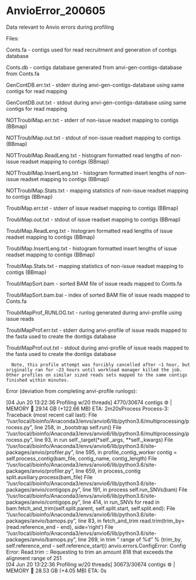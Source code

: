 # AnvioError_200605
Data relevant to Anvio errors during profiling


Files:

Conts.fa - contigs used for read recruitment and generation of contigs database

Conts.db - contigs database generated from anvi-gen-contigs-database from Conts.fa

GenContDB.err.txt - stderr during anvi-gen-contigs-database using same contigs for read mapping

GenContDB.out.txt - stdout during anvi-gen-contigs-database using same contigs for read mapping

NOTTroublMap.err.txt - stderr of non-issue readset mapping to contigs (BBmap)

NOTTroublMap.out.txt - stdout of non-issue readset mapping to contigs (BBmap)

NOTTroublMap.ReadLeng.txt - histogram formatted read lengths of non-issue readset mapping to contigs (BBmap)

NOTTroublMap.InsertLeng.txt - histogram formatted insert lengths of non-issue readset mapping to contigs (BBmap)

NOTTroublMap.Stats.txt - mapping statistics of non-issue readset mapping to contigs (BBmap)

TroublMap.err.txt - stderr of issue readset mapping to contigs (BBmap)

TroublMap.out.txt - stdout of issue readset mapping to contigs (BBmap)

TroublMap.ReadLeng.txt - histogram formatted read lengths of issue readset mapping to contigs (BBmap)

TroublMap.InsertLeng.txt - histogram formatted insert lengths of issue readset mapping to contigs (BBmap)

TroublMap.Stats.txt - mapping statistics of non-issue readset mapping to contigs (BBmap)

TroublMapSort.bam - sorted BAM file of issue reads mapped to Conts.fa

TroublMapSort.bam.bai - index of sorted BAM file of issue reads mapped to Conts.fa

TroublMapProf_RUNLOG.txt - runlog generated during anvi-profile using issue reads

TroublMapProf.err.txt - stderr during anvi-profile of issue reads mapped to the fasta used to create the dontigs database

TroublMapProf.out.txt - stdout during anvi-profile of issue reads mapped to the fasta used to create the dontigs database

      Note, this profile attempt was forcibly cancelled after ~1 hour, but originally ran for ~23 hours until workload manager killed the job. Other profiles on similar sized reads sets mapped to the same contigs finished within minutes.


Error (deviation from completing anvi-profile runlogs):

[04 Jun 20 13:22:36 Profiling w/20 threads] 4770/30674 contigs :gear: | MEMORY :brain: 29.14 GB (+122.66 MB)     ETA: 2m20sProcess Process-3:
Traceback (most recent call last):
 File “/usr/local/bioinfo/Anaconda3/envs/anvio6/lib/python3.6/multiprocessing/process.py”, line 258, in _bootstrap
  self.run()
 File “/usr/local/bioinfo/Anaconda3/envs/anvio6/lib/python3.6/multiprocessing/process.py”, line 93, in run
  self._target(*self._args, **self._kwargs)
 File “/usr/local/bioinfo/Anaconda3/envs/anvio6/lib/python3.6/site-packages/anvio/profiler.py”, line 595, in profile_contig_worker
  contig = self.process_contig(bam_file, contig_name, contig_length)
 File “/usr/local/bioinfo/Anaconda3/envs/anvio6/lib/python3.6/site-packages/anvio/profiler.py”, line 659, in process_contig
  split.auxiliary.process(bam_file)
 File “/usr/local/bioinfo/Anaconda3/envs/anvio6/lib/python3.6/site-packages/anvio/contigops.py”, line 191, in process
  self.run_SNVs(bam)
 File “/usr/local/bioinfo/Anaconda3/envs/anvio6/lib/python3.6/site-packages/anvio/contigops.py”, line 414, in run_SNVs
  for read in bam.fetch_and_trim(self.split.parent, self.split.start, self.split.end):
 File “/usr/local/bioinfo/Anaconda3/envs/anvio6/lib/python3.6/site-packages/anvio/bamops.py”, line 83, in fetch_and_trim
  read.trim(trim_by=(read.reference_end - end), side=‘right’)
 File “/usr/local/bioinfo/Anaconda3/envs/anvio6/lib/python3.6/site-packages/anvio/bamops.py”, line 269, in trim
  ” range of %d” % (trim_by, self.reference_end - self.reference_start))
anvio.errors.ConfigError: 
Config Error: Read.trim :: Requesting to trim an amount 818 that exceeds the alignment range
       of 251                                     
[04 Jun 20 13:22:36 Profiling w/20 threads] 30673/30674 contigs :gear: | MEMORY :brain: 28.53 GB (+4.05 MB)       ETA: 0s
